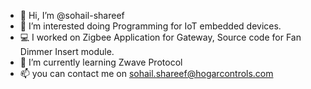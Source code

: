 - 👋 Hi, I’m @sohail-shareef
- 👀 I’m interested doing Programming for IoT embedded devices.
- :computer: I worked on Zigbee Application for Gateway, Source code for Fan Dimmer Insert module. 
- 🌱 I’m currently learning Zwave Protocol
- 📫 you can contact me on sohail.shareef@hogarcontrols.com

<!---
sohail-shareef/sohail-shareef is a ✨ special ✨ repository because its `README.md` (this file) appears on your GitHub profile.
You can click the Preview link to take a look at your changes.
--->
